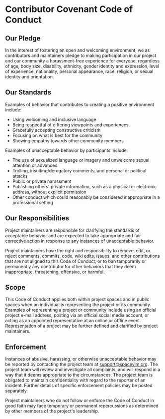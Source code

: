 <!-- Copyright (c) 2016-2021 Wang Shidong & Contributors -->
<!-- Author: Wang Shidong < wsdjeg at 163.com > -->
<!-- URL: https://spacevim.org -->
<!-- License: GPLv3 -->

# Contributor Covenant Code of Conduct

## Our Pledge

In the interest of fostering an open and welcoming environment,
we as contributors and maintainers pledge to making participation
in our project and our community a harassment-free experience for everyone,
regardless of age, body size, disability, ethnicity, gender identity
and expression, level of experience, nationality, personal appearance,
race, religion, or sexual identity and orientation.

## Our Standards

Examples of behavior that contributes to creating a positive environment include:

- Using welcoming and inclusive language
- Being respectful of differing viewpoints and experiences
- Gracefully accepting constructive criticism
- Focusing on what is best for the community
- Showing empathy towards other community members

Examples of unacceptable behavior by participants include:

- The use of sexualized language or imagery and unwelcome sexual attention or advances
- Trolling, insulting/derogatory comments, and personal or political attacks
- Public or private harassment
- Publishing others' private information, such as a physical or electronic address, without explicit permission
- Other conduct which could reasonably be considered inappropriate in a professional setting

## Our Responsibilities

Project maintainers are responsible for clarifying the standards
of acceptable behavior and are expected to take appropriate
and fair corrective action in response to any instances of
unacceptable behavior.

Project maintainers have the right and responsibility to remove,
edit, or reject comments, commits, code, wiki edits, issues,
and other contributions that are not aligned to this Code of Conduct,
or to ban temporarily or permanently any contributor for other
behaviors that they deem inappropriate, threatening, offensive, or harmful.

## Scope

This Code of Conduct applies both within project spaces and
in public spaces when an individual is representing the project or
its community. Examples of representing a project or community
include using an official project e-mail address,
posting via an official social media account,
or acting as an appointed representative at an online or offline event.
Representation of a project may be further defined and clarified by project maintainers.

## Enforcement

Instances of abusive, harassing, or otherwise unacceptable behavior
may be reported by contacting the project team at [support@spacevim.org](mailto:support@spacevim.org).
The project team will review and investigate all complaints,
and will respond in a way that it deems appropriate to the circumstances.
The project team is obligated to maintain confidentiality with regard to the
reporter of an incident. Further details of specific enforcement policies may be posted separately.

Project maintainers who do not follow or enforce the Code of Conduct in good faith
may face temporary or permanent repercussions as determined by other members of the project's leadership.
